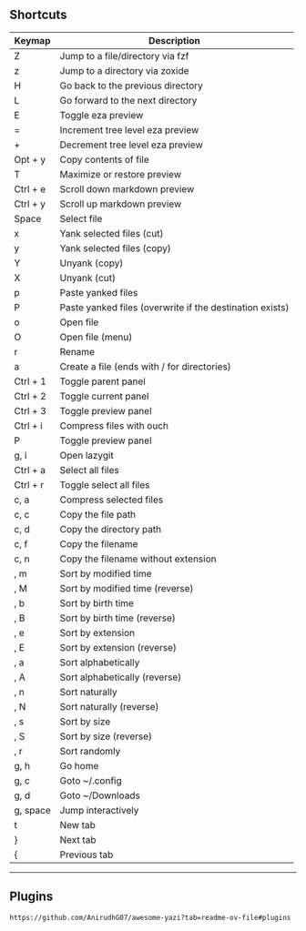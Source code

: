 ## **Shortcuts**

| **Keymap** | **Description**                                          |
| ---------- | -------------------------------------------------------- |
| Z          | Jump to a file/directory via fzf                         |
| z          | Jump to a directory via zoxide                           |
| H          | Go back to the previous directory                        |
| L          | Go forward to the next directory                         |
| E          | Toggle eza preview                                       |
| =          | Increment tree level eza preview                         |
| +          | Decrement tree level eza preview                         |
| Opt + y    | Copy contents of file                                    |
| T          | Maximize or restore preview                              |
| Ctrl + e   | Scroll down markdown preview                             |
| Ctrl + y   | Scroll up markdown preview                               |
| Space      | Select file                                              |
| x          | Yank selected files (cut)                                |
| y          | Yank selected files (copy)                               |
| Y          | Unyank (copy)                                            |
| X          | Unyank (cut)                                             |
| p          | Paste yanked files                                       |
| P          | Paste yanked files (overwrite if the destination exists) |
| o          | Open file                                                |
| O          | Open file (menu)                                         |
| r          | Rename                                                   |
| a          | Create a file (ends with / for directories)              |
| Ctrl + 1   | Toggle parent panel                                      |
| Ctrl + 2   | Toggle current panel                                     |
| Ctrl + 3   | Toggle preview panel                                     |
| Ctrl + i   | Compress files with ouch                                 |
| P          | Toggle preview panel                                     |
| g, i       | Open lazygit                                             |
| Ctrl + a   | Select all files                                         |
| Ctrl + r   | Toggle select all files                                  |
| c, a       | Compress selected files                                  |
| c, c       | Copy the file path                                       |
| c, d       | Copy the directory path                                  |
| c, f       | Copy the filename                                        |
| c, n       | Copy the filename without extension                      |
| , m        | Sort by modified time                                    |
| , M        | Sort by modified time (reverse)                          |
| , b        | Sort by birth time                                       |
| , B        | Sort by birth time (reverse)                             |
| , e        | Sort by extension                                        |
| , E        | Sort by extension (reverse)                              |
| , a        | Sort alphabetically                                      |
| , A        | Sort alphabetically (reverse)                            |
| , n        | Sort naturally                                           |
| , N        | Sort naturally (reverse)                                 |
| , s        | Sort by size                                             |
| , S        | Sort by size (reverse)                                   |
| , r        | Sort randomly                                            |
| g, h       | Go home                                                  |
| g, c       | Goto ~/.config                                           |
| g, d       | Goto ~/Downloads                                         |
| g, space   | Jump interactively                                       |
| t          | New tab                                                  |
| }          | Next tab                                                 |
| {          | Previous tab                                             |

---
## **Plugins**

```
https://github.com/AnirudhG07/awesome-yazi?tab=readme-ov-file#plugins
```



